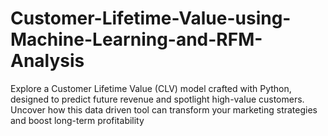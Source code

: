 # Customer-Lifetime-Value-using-Machine-Learning-and-RFM-Analysis
Explore a Customer Lifetime Value (CLV) model crafted with Python, designed to predict future revenue and spotlight high-value customers. Uncover how this data driven tool can transform your marketing strategies and boost long-term profitability

